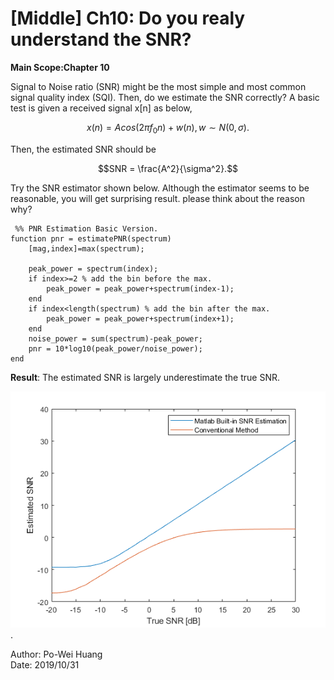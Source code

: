 # [Middle] Ch10: Do you realy understand the SNR?
**Main Scope:Chapter 10**   
     
   Signal to Noise ratio (SNR) might be the most simple and most common signal quality index (SQI). Then, do we estimate the SNR correctly?
A basic test is given a received signal x[n] as below,
   
```math
x(n) = A cos(2 \pi f_{0} n) + w(n), w \sim N(0,\sigma).
```  

Then, the estimated SNR should be

```math
SNR = \frac{A^2}{\sigma^2}.
```    

Try the SNR estimator shown below. Although the estimator seems to be reasonable, you will get surprising result. please think about the reason why?

     %% PNR Estimation Basic Version.
	function pnr = estimatePNR(spectrum)
		[mag,index]=max(spectrum);
		
		peak_power = spectrum(index);
		if index>=2 % add the bin before the max.
			peak_power = peak_power+spectrum(index-1);
		end
		if index<length(spectrum) % add the bin after the max.
			peak_power = peak_power+spectrum(index+1);
		end
		noise_power = sum(spectrum)-peak_power;
		pnr = 10*log10(peak_power/noise_power);
	end  
   

**Result**: The estimated SNR is largely underestimate the true SNR.

![Fig.1](./1.PNG).

Author: Po-Wei Huang  
Date: 2019/10/31  